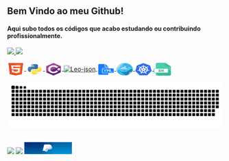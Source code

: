 ## Bem Vindo ao meu Github!
#### Aqui subo todos os códigos que acabo estudando ou contribuindo profissionalmente.
 <div>
  <a href="https://github.com/leosilvasouza">
  <img height="160em" src="https://github-readme-stats.vercel.app/api?username=leosilvasouza&show_icons=true&theme=tokyonight&include_all_commits=true&count_private=true"/>
  <img height="160em" src="https://github-readme-stats.vercel.app/api/top-langs/?username=leosilvasouza&layout=compact&langs_count=7&theme=tokyonight"/>   
</div>
 
<div style="display: inline_block"><br>
  <img align="center" alt="Leo-HTML" height="30" width="40" src="https://raw.githubusercontent.com/devicons/devicon/master/icons/html5/html5-original.svg">
  <img align="center" alt="Leo-Python" height="30" width="40" src="https://raw.githubusercontent.com/devicons/devicon/master/icons/python/python-original.svg">
  <img align="center" alt="Leo-HCL" height="30" width="40" src="https://raw.githubusercontent.com/devicons/devicon/master/icons/csharp/csharp-original.svg">
  <img align="center" alt="Leo-json" height="30" width="40" src="https://img.icons8.com/color/48/000000/json--v1.png">
  <img align="center" alt="Leo-Yaml" height="30" width="40" src="https://github.com/leosilvasouza/images/blob/main/yml_file_document_icon.png">
  <img align="center" alt="Leo-Docker" height="30" width="40" src="https://github.com/leosilvasouza/images/blob/main/docker_new_icon.png">
  <img align="center" alt="Leo-Kubernetes" height="30" width="40" src="https://github.com/leosilvasouza/images/blob/main/kubernetes_icon.png">
  <img align="center" alt="Leo-Shell" height="30" width="40" src="https://github.com/leosilvasouza/images/blob/main/shell_icon.png">
</div>
  
  ![Snake animation](https://github.com/leosilvasouza/leosilvasouza/blob/output/github-contribution-grid-snake.svg)
 
  ##
 
<div> 
  <a href = "mailto:leonardosilva.souza@yahoo.com.br"><img src="https://img.shields.io/badge/-Gmail-%23333?style=for-the-badge&logo=gmail&logoColor=white" target="_blank"></a>
  <a href="https://www.linkedin.com/in/leonardosilvasouza" target="_blank"><img src="https://img.shields.io/badge/-LinkedIn-%230077B5?style=for-the-badge&logo=linkedin&logoColor=white" target="_blank"></a> 
 <a href="https://www.paypal.com/invoice/est/#34QVZNDYQ46LTT3M" target="_blank"><img src="https://github.com/leosilvasouza/images/blob/main/paypal_new_icon.png" target="_blank"></a>  
</div>
